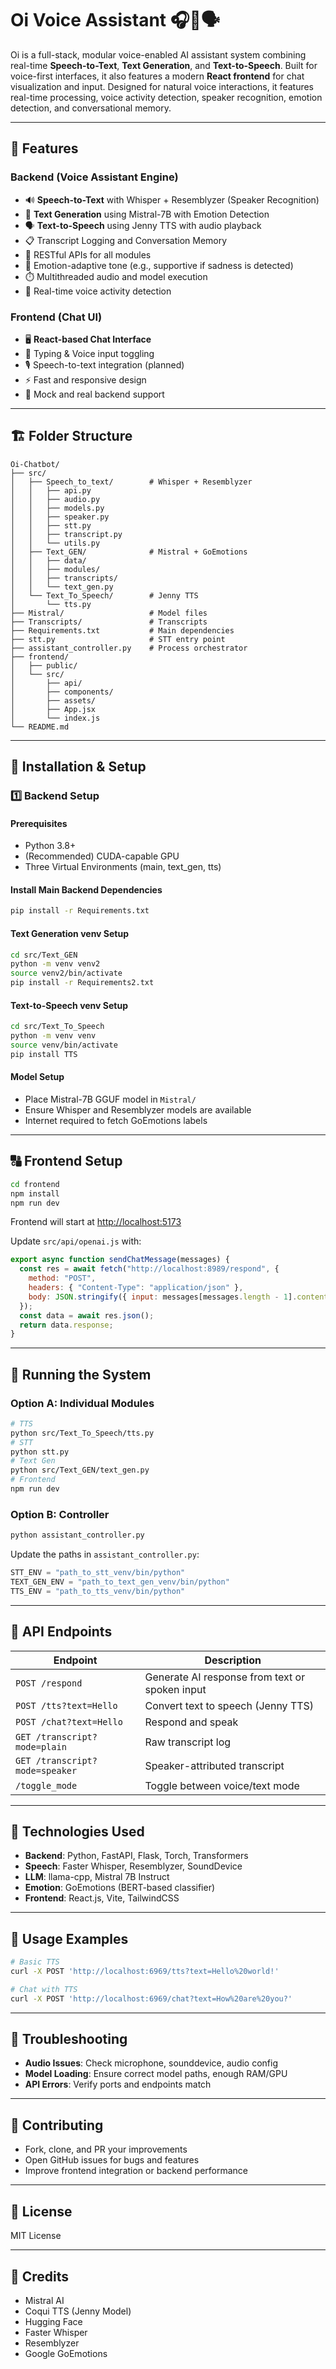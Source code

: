 # Oi Voice Assistant 🎧🧠🗣️

Oi is a full-stack, modular voice-enabled AI assistant system combining real-time **Speech-to-Text**, **Text Generation**, and **Text-to-Speech**. Built for voice-first interfaces, it also features a modern **React frontend** for chat visualization and input. Designed for natural voice interactions, it features real-time processing, voice activity detection, speaker recognition, emotion detection, and conversational memory.

---

## 🌟 Features

### Backend (Voice Assistant Engine)

* 🔊 **Speech-to-Text** with Whisper + Resemblyzer (Speaker Recognition)
* 🧠 **Text Generation** using Mistral-7B with Emotion Detection
* 🗣️ **Text-to-Speech** using Jenny TTS with audio playback
* 📋 Transcript Logging and Conversation Memory
* 🔄 RESTful APIs for all modules
* 🌿 Emotion-adaptive tone (e.g., supportive if sadness is detected)
* ⏱️ Multithreaded audio and model execution
* 🚀 Real-time voice activity detection

### Frontend (Chat UI)

* 🖥️ **React-based Chat Interface**
* 💬 Typing & Voice input toggling
* 🎙️ Speech-to-text integration (planned)
* ⚡ Fast and responsive design
* 🧪 Mock and real backend support

---

## 🏗️ Folder Structure

```
Oi-Chatbot/
├── src/
│   ├── Speech_to_text/        # Whisper + Resemblyzer
│   │   ├── api.py
│   │   ├── audio.py
│   │   ├── models.py
│   │   ├── speaker.py
│   │   ├── stt.py
│   │   ├── transcript.py
│   │   └── utils.py
│   ├── Text_GEN/              # Mistral + GoEmotions
│   │   ├── data/
│   │   ├── modules/
│   │   ├── transcripts/
│   │   └── text_gen.py
│   └── Text_To_Speech/        # Jenny TTS
│       └── tts.py
├── Mistral/                   # Model files
├── Transcripts/               # Transcripts
├── Requirements.txt           # Main dependencies
├── stt.py                     # STT entry point
├── assistant_controller.py    # Process orchestrator
├── frontend/
│   ├── public/
│   └── src/
│       ├── api/
│       ├── components/
│       ├── assets/
│       ├── App.jsx
│       └── index.js
└── README.md
```

---

## 🔧 Installation & Setup

### 1️⃣ Backend Setup

#### Prerequisites

* Python 3.8+
* (Recommended) CUDA-capable GPU
* Three Virtual Environments (main, text\_gen, tts)

#### Install Main Backend Dependencies

```bash
pip install -r Requirements.txt
```

#### Text Generation venv Setup

```bash
cd src/Text_GEN
python -m venv venv2
source venv2/bin/activate
pip install -r Requirements2.txt
```

#### Text-to-Speech venv Setup

```bash
cd src/Text_To_Speech
python -m venv venv
source venv/bin/activate
pip install TTS
```

#### Model Setup

* Place Mistral-7B GGUF model in `Mistral/`
* Ensure Whisper and Resemblyzer models are available
* Internet required to fetch GoEmotions labels

---

## 🔠 Frontend Setup

```bash
cd frontend
npm install
npm run dev
```

Frontend will start at [http://localhost:5173](http://localhost:5173)

Update `src/api/openai.js` with:

```js
export async function sendChatMessage(messages) {
  const res = await fetch("http://localhost:8989/respond", {
    method: "POST",
    headers: { "Content-Type": "application/json" },
    body: JSON.stringify({ input: messages[messages.length - 1].content })
  });
  const data = await res.json();
  return data.response;
}
```

---

## 🚀 Running the System

### Option A: Individual Modules

```bash
# TTS
python src/Text_To_Speech/tts.py
# STT
python stt.py
# Text Gen
python src/Text_GEN/text_gen.py
# Frontend
npm run dev
```

### Option B: Controller

```bash
python assistant_controller.py
```

Update the paths in `assistant_controller.py`:

```python
STT_ENV = "path_to_stt_venv/bin/python"
TEXT_GEN_ENV = "path_to_text_gen_venv/bin/python"
TTS_ENV = "path_to_tts_venv/bin/python"
```

---

## 📡 API Endpoints

| Endpoint                       | Description                                    |
| ------------------------------ | ---------------------------------------------- |
| `POST /respond`                | Generate AI response from text or spoken input |
| `POST /tts?text=Hello`         | Convert text to speech (Jenny TTS)             |
| `POST /chat?text=Hello`        | Respond and speak                              |
| `GET /transcript?mode=plain`   | Raw transcript log                             |
| `GET /transcript?mode=speaker` | Speaker-attributed transcript                  |
| `/toggle_mode`                 | Toggle between voice/text mode                 |

---

## 🧰 Technologies Used

* **Backend**: Python, FastAPI, Flask, Torch, Transformers
* **Speech**: Faster Whisper, Resemblyzer, SoundDevice
* **LLM**: llama-cpp, Mistral 7B Instruct
* **Emotion**: GoEmotions (BERT-based classifier)
* **Frontend**: React.js, Vite, TailwindCSS

---

## 🚪 Usage Examples

```bash
# Basic TTS
curl -X POST 'http://localhost:6969/tts?text=Hello%20world!'

# Chat with TTS
curl -X POST 'http://localhost:6969/chat?text=How%20are%20you?'
```

---

## 🔧 Troubleshooting

* **Audio Issues**: Check microphone, sounddevice, audio config
* **Model Loading**: Ensure correct model paths, enough RAM/GPU
* **API Errors**: Verify ports and endpoints match

---

## 💪 Contributing

* Fork, clone, and PR your improvements
* Open GitHub issues for bugs and features
* Improve frontend integration or backend performance

---

## 📄 License

MIT License

---

## 🙏 Credits

* Mistral AI
* Coqui TTS (Jenny Model)
* Hugging Face
* Faster Whisper
* Resemblyzer
* Google GoEmotions
